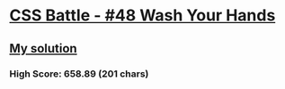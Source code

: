 # [CSS Battle - #48 Wash Your Hands](https://cssbattle.dev/play/48)

## [My solution](https://arpadgbondor.github.io/CSSBattle-48/)

### High Score: 658.89 (201 chars)
